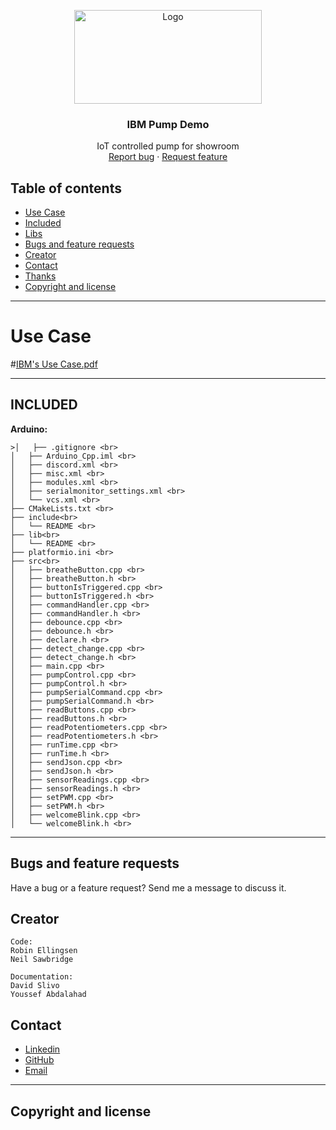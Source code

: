 <p align="center">
  <a href="pdf">
    <a href="https://ibb.co/LZ360jt"><img src="http://pngimg.com/uploads/ibm/ibm_PNG19662.png" alt="Logo" border="0" height="150px" width="300"></a>
  </a>

  <h3 align="center">IBM Pump Demo</h3>

  <p align="center">
    IoT controlled pump for showroom
    <br>
    <a href="https://reponame/issues/new?template=bug.md">Report bug</a>
    ·
    <a href="https://reponame/issues/new?template=feature.md&labels=feature">Request feature</a>
  </p>


## Table of contents
- [Use Case](#Use-Case)
- [Included](#Included)
- [Libs](#Libs)
- [Bugs and feature requests](#bugs-and-feature-requests)
- [Creator](#creator)
- [Contact](#contact)
- [Thanks](#thanks)
- [Copyright and license](#copyright-and-license)
---
# Use Case
#[IBM's Use Case.pdf](https://github.com/ascoolarobban/Ibm_pump/files/8408568/IBM.s.Use.Case.pdf)





---
## INCLUDED

**Arduino:**<br>
```
>│   ├── .gitignore <br>
│   ├── Arduino_Cpp.iml <br> 
│   ├── discord.xml <br>
│   ├── misc.xml <br>
│   ├── modules.xml <br>
│   ├── serialmonitor_settings.xml <br>
│   └── vcs.xml <br>
├── CMakeLists.txt <br>
├── include<br>
│   └── README <br>
├── lib<br>
│   └── README <br>
├── platformio.ini <br>
├── src<br>
│   ├── breatheButton.cpp <br>
│   ├── breatheButton.h <br>
│   ├── buttonIsTriggered.cpp <br>
│   ├── buttonIsTriggered.h <br>
│   ├── commandHandler.cpp <br>
│   ├── commandHandler.h <br>
│   ├── debounce.cpp <br>
│   ├── debounce.h <br>
│   ├── declare.h <br>
│   ├── detect_change.cpp <br>
│   ├── detect_change.h <br>
│   ├── main.cpp <br>
│   ├── pumpControl.cpp <br>
│   ├── pumpControl.h <br>
│   ├── pumpSerialCommand.cpp <br>
│   ├── pumpSerialCommand.h <br>
│   ├── readButtons.cpp <br>
│   ├── readButtons.h <br>
│   ├── readPotentiometers.cpp <br>
│   ├── readPotentiometers.h <br>
│   ├── runTime.cpp <br>
│   ├── runTime.h <br>
│   ├── sendJson.cpp <br>
│   ├── sendJson.h <br>
│   ├── sensorReadings.cpp <br>
│   ├── sensorReadings.h <br>
│   ├── setPWM.cpp <br>
│   ├── setPWM.h <br>
│   ├── welcomeBlink.cpp <br>
│   └── welcomeBlink.h <br> 
```
---

## Bugs and feature requests

Have a bug or a feature request? Send me a message to discuss it.


## Creator
    Code:
    Robin Ellingsen
    Neil Sawbridge

    Documentation:
    David Slivo
    Youssef Abdalahad
## Contact


- <a href="https://www.linkedin.com/in/iotrobban/">Linkedin</a>
- <a href="https://github.com/ascoolarobban">GitHub</a>
- [Email]("robin@fauxdelorean.com")
---


## Copyright and license

